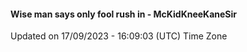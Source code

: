 #### Wise man says only fool rush in - McKidKneeKaneSir
Updated on 17/09/2023 - 16:09:03 (UTC) Time Zone
